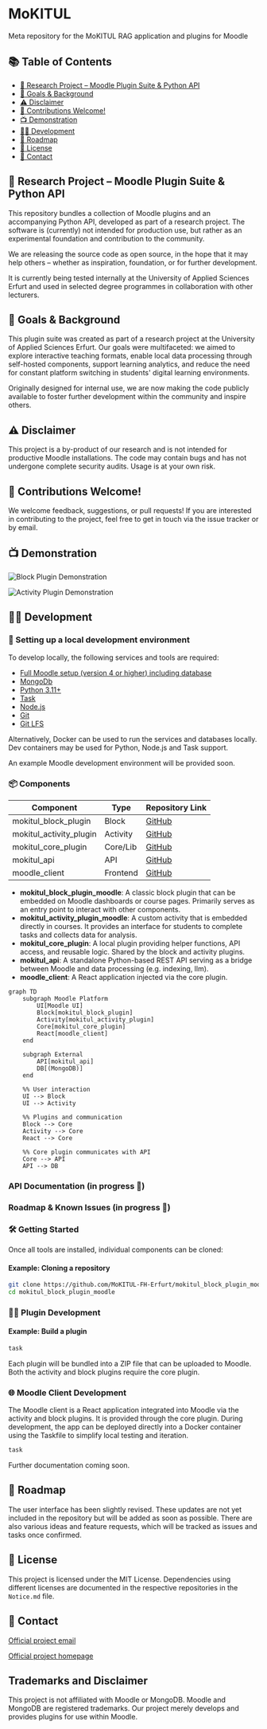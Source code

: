 # MoKITUL
Meta repository for the MoKITUL RAG application and plugins for Moodle

## 📚 Table of Contents

- [🧪 Research Project – Moodle Plugin Suite & Python API](#-research-project--moodle-plugin-suite--python-api)
- [🚀 Goals & Background](#-goals--background)
- [⚠️ Disclaimer](#️-disclaimer)
- [🫶 Contributions Welcome!](#-contributions-welcome)
- [📺 Demonstration](#-demonstration)
- [🧑‍💻 Development](#-development)
- [📜 Roadmap](#-roadmap)
- [📄 License](#-license)
- [💌 Contact](#-contact)

## 🧪 Research Project – Moodle Plugin Suite & Python API

This repository bundles a collection of Moodle plugins and an accompanying Python API, developed as part of a research project. The software is (currently) not intended for production use, but rather as an experimental foundation and contribution to the community.

We are releasing the source code as open source, in the hope that it may help others – whether as inspiration, foundation, or for further development.

It is currently being tested internally at the University of Applied Sciences Erfurt and used in selected degree programmes in collaboration with other lecturers.

## 🚀 Goals & Background

This plugin suite was created as part of a research project at the University of Applied Sciences Erfurt. Our goals were multifaceted: we aimed to explore interactive teaching formats, enable local data processing through self-hosted components, support learning analytics, and reduce the need for constant platform switching in students' digital learning environments.

Originally designed for internal use, we are now making the code publicly available to foster further development within the community and inspire others.

## ⚠️ Disclaimer

This project is a by-product of our research and is not intended for productive Moodle installations.
The code may contain bugs and has not undergone complete security audits.
Usage is at your own risk.

## 🫶 Contributions Welcome!

We welcome feedback, suggestions, or pull requests! If you are interested in contributing to the project, feel free to get in touch via the issue tracker or by email.

## 📺 Demonstration

![Block Plugin Demonstration](https://github.com/MoKITUL-FH-Erfurt/meta-mokitul/blob/main/assets/block_plugin_demo.gif)

![Activity Plugin Demonstration](https://github.com/MoKITUL-FH-Erfurt/meta-mokitul/blob/main/assets/activity_plugin_demo.gif)

## 🧑‍💻 Development

### 🚧 Setting up a local development environment

To develop locally, the following services and tools are required:

- [Full Moodle setup (version 4 or higher) including database](https://github.com/bitnami/containers/blob/main/bitnami/moodle/docker-compose.yml)
- [MongoDb](https://www.mongodb.com)
- [Python 3.11+](https://www.python.org/downloads/)
- [Task](https://taskfile.dev)
- [Node.js](https://nodejs.org/en)
- [Git](https://git-scm.com)
- [Git LFS](https://git-lfs.com)

Alternatively, Docker can be used to run the services and databases locally.
Dev containers may be used for Python, Node.js and Task support.

An example Moodle development environment will be provided soon.

### 📦 Components

| Component                | Type       | Repository Link                                             |
|--------------------------|------------|--------------------------------------------------------------|
| mokitul_block_plugin     | Block      | [GitHub](https://github.com/MoKITUL-FH-Erfurt/mokitul-block-plugin)           |
| mokitul_activity_plugin  | Activity   | [GitHub](https://github.com/MoKITUL-FH-Erfurt/mokitul-activity-plugin)           |
| mokitul_core_plugin      | Core/Lib   | [GitHub](https://github.com/MoKITUL-FH-Erfurt/mokitul-core-plugin)           |
| mokitul_api              | API        | [GitHub](https://github.com/MoKITUL-FH-Erfurt/mokitul-api)           |
| moodle_client            | Frontend   | [GitHub](https://github.com/MoKITUL-FH-Erfurt/mokitul-client)           |

- **mokitul_block_plugin_moodle**: A classic block plugin that can be embedded on Moodle dashboards or course pages. Primarily serves as an entry point to interact with other components.
- **mokitul_activity_plugin_moodle**: A custom activity that is embedded directly in courses. It provides an interface for students to complete tasks and collects data for analysis.
- **mokitul_core_plugin**: A local plugin providing helper functions, API access, and reusable logic. Shared by the block and activity plugins.
- **mokitul_api**: A standalone Python-based REST API serving as a bridge between Moodle and data processing (e.g. indexing, llm).
- **moodle_client**: A React application injected via the core plugin.

```mermaid
graph TD
    subgraph Moodle Platform
        UI[Moodle UI]
        Block[mokitul_block_plugin]
        Activity[mokitul_activity_plugin]
        Core[mokitul_core_plugin]
        React[moodle_client]
    end

    subgraph External
        API[mokitul_api]
        DB[(MongoDB)]
    end

    %% User interaction
    UI --> Block
    UI --> Activity

    %% Plugins and communication
    Block --> Core
    Activity --> Core
    React --> Core

    %% Core plugin communicates with API
    Core --> API
    API --> DB
```

### API Documentation (in progress 🚧)

### Roadmap & Known Issues (in progress 🚧)

### 🛠️ Getting Started

Once all tools are installed, individual components can be cloned:

#### Example: Cloning a repository
```bash
git clone https://github.com/MoKITUL-FH-Erfurt/mokitul_block_plugin_moodle
cd mokitul_block_plugin_moodle
```

### 👨‍💼 Plugin Development

#### Example: Build a plugin
```bash
task
```

Each plugin will be bundled into a ZIP file that can be uploaded to Moodle.
Both the activity and block plugins require the core plugin.

### 🌐 Moodle Client Development

The Moodle client is a React application integrated into Moodle via the activity and block plugins. It is provided through the core plugin. During development, the app can be deployed directly into a Docker container using the Taskfile to simplify local testing and iteration.

```bash
task
```

Further documentation coming soon.

## 📜 Roadmap

The user interface has been slightly revised. These updates are not yet included in the repository but will be added as soon as possible.
There are also various ideas and feature requests, which will be tracked as issues and tasks once confirmed.

## 📄 License

This project is licensed under the MIT License.
Dependencies using different licenses are documented in the respective repositories in the `Notice.md` file.

## 💌 Contact

[Official project email](mailto:mokitul@fh-erfurt.de)

[Official project homepage](https://ai.fh-erfurt.de/forschung-projekte/forschungsprojekte/mokitul)

## Trademarks and Disclaimer

This project is not affiliated with Moodle or MongoDB.
Moodle and MongoDB are registered trademarks. Our project merely develops and provides plugins for use within Moodle.

